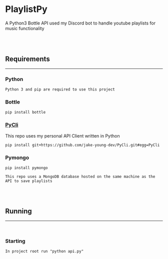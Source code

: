 # PlaylistPy

A Python3 Bottle API used my Discord bot to handle youtube playlists for music functionality

<br />
<br />


## Requirements
---

### Python
```
Python 3 and pip are required to use this project
```

### Bottle
```
pip install bottle
```

### [PyCli](https://github.com/jake-young-dev/PyCli)
This repo uses my personal API Client written in Python
```
pip install git+https://github.com/jake-young-dev/PyCli.git#egg=PyCli
```

### Pymongo
```
pip install pymongo

This repo uses a MongoDB database hosted on the same machine as the API to save playlists
```

<br />
<br />

## Running
---

<br />

### Starting
```
In project root run "python api.py"
```